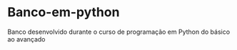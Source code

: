 # Banco-em-python
Banco desenvolvido durante o curso de programação em Python do básico ao avançado
